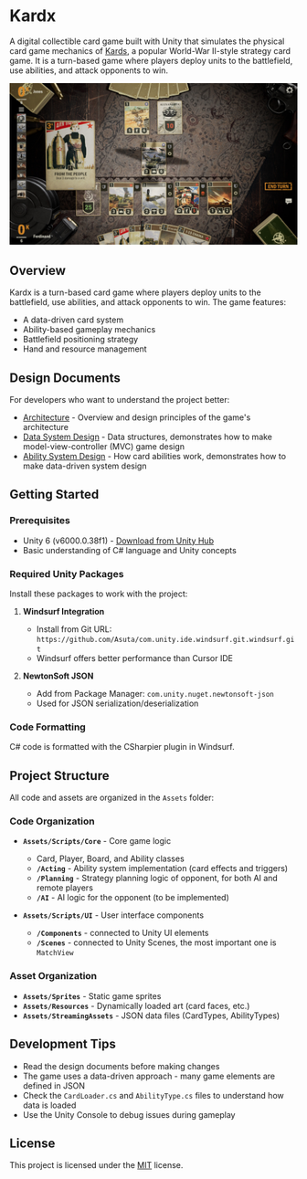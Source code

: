 # Kardx

A digital collectible card game built with Unity that simulates the physical card game mechanics of [Kards](https://kards.com/), a popular World-War II-style strategy card game. It is a turn-based game where players deploy units to the battlefield, use abilities, and attack opponents to win.

![Kards](./Docs/Images/Kards.jpg)

## Overview

Kardx is a turn-based card game where players deploy units to the battlefield, use abilities, and attack opponents to win. The game features:

- A data-driven card system
- Ability-based gameplay mechanics
- Battlefield positioning strategy
- Hand and resource management

## Design Documents

For developers who want to understand the project better:

- [Architecture](./Docs/Arch.md) - Overview and design principles of the game's architecture
- [Data System Design](./Docs/Data.md) - Data structures, demonstrates how to make model-view-controller (MVC) game design
- [Ability System Design](./Docs/Ability.md) - How card abilities work, demonstrates how to make data-driven system design

## Getting Started

### Prerequisites

- Unity 6 (v6000.0.38f1) - [Download from Unity Hub](https://unity.com/download)
- Basic understanding of C# language and Unity concepts

### Required Unity Packages

Install these packages to work with the project:

1. **Windsurf Integration**
   - Install from Git URL: `https://github.com/Asuta/com.unity.ide.windsurf.git.windsurf.git`
   - Windsurf offers better performance than Cursor IDE

2. **NewtonSoft JSON**
   - Add from Package Manager: `com.unity.nuget.newtonsoft-json`
   - Used for JSON serialization/deserialization

### Code Formatting

C# code is formatted with the CSharpier plugin in Windsurf.

## Project Structure

All code and assets are organized in the `Assets` folder:

### Code Organization

- **`Assets/Scripts/Core`** - Core game logic
  - Card, Player, Board, and Ability classes
  - **`/Acting`** - Ability system implementation (card effects and triggers)
  - **`/Planning`** - Strategy planning logic of opponent, for both AI and remote players
  - **`/AI`** - AI logic for the opponent (to be implemented)

- **`Assets/Scripts/UI`** - User interface components
  - **`/Components`** - connected to Unity UI elements
  - **`/Scenes`** - connected to Unity Scenes, the most important one is `MatchView`

### Asset Organization

- **`Assets/Sprites`** - Static game sprites
- **`Assets/Resources`** - Dynamically loaded art (card faces, etc.)
- **`Assets/StreamingAssets`** - JSON data files (CardTypes, AbilityTypes)

## Development Tips

- Read the design documents before making changes
- The game uses a data-driven approach - many game elements are defined in JSON
- Check the `CardLoader.cs` and `AbilityType.cs` files to understand how data is loaded
- Use the Unity Console to debug issues during gameplay

## License

This project is licensed under the [MIT](./LICENSE) license.
